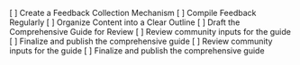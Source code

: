[ ] Create a Feedback Collection Mechanism
[ ] Compile Feedback Regularly
[ ] Organize Content into a Clear Outline
[ ] Draft the Comprehensive Guide for Review
[ ] Review community inputs for the guide
[ ] Finalize and publish the comprehensive guide
[ ] Review community inputs for the guide
[ ] Finalize and publish the comprehensive guide